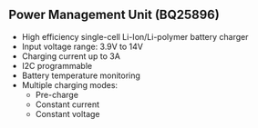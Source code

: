 ## Power Management Unit (BQ25896)

- High efficiency single-cell Li-Ion/Li-polymer battery charger
- Input voltage range: 3.9V to 14V
- Charging current up to 3A
- I2C programmable
- Battery temperature monitoring
- Multiple charging modes:
  - Pre-charge
  - Constant current
  - Constant voltage